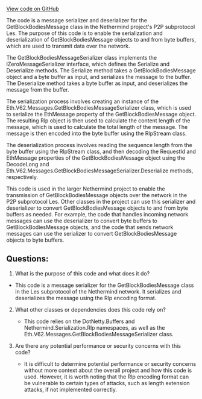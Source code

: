 [View code on GitHub](https://github.com/nethermindeth/nethermind/Nethermind.Network/P2P/Subprotocols/Les/Messages/GetBlockBodiesMessageSerializer.cs)

The code is a message serializer and deserializer for the GetBlockBodiesMessage class in the Nethermind project's P2P subprotocol Les. The purpose of this code is to enable the serialization and deserialization of GetBlockBodiesMessage objects to and from byte buffers, which are used to transmit data over the network.

The GetBlockBodiesMessageSerializer class implements the IZeroMessageSerializer interface, which defines the Serialize and Deserialize methods. The Serialize method takes a GetBlockBodiesMessage object and a byte buffer as input, and serializes the message to the buffer. The Deserialize method takes a byte buffer as input, and deserializes the message from the buffer.

The serialization process involves creating an instance of the Eth.V62.Messages.GetBlockBodiesMessageSerializer class, which is used to serialize the EthMessage property of the GetBlockBodiesMessage object. The resulting Rlp object is then used to calculate the content length of the message, which is used to calculate the total length of the message. The message is then encoded into the byte buffer using the RlpStream class.

The deserialization process involves reading the sequence length from the byte buffer using the RlpStream class, and then decoding the RequestId and EthMessage properties of the GetBlockBodiesMessage object using the DecodeLong and Eth.V62.Messages.GetBlockBodiesMessageSerializer.Deserialize methods, respectively.

This code is used in the larger Nethermind project to enable the transmission of GetBlockBodiesMessage objects over the network in the P2P subprotocol Les. Other classes in the project can use this serializer and deserializer to convert GetBlockBodiesMessage objects to and from byte buffers as needed. For example, the code that handles incoming network messages can use the deserializer to convert byte buffers to GetBlockBodiesMessage objects, and the code that sends network messages can use the serializer to convert GetBlockBodiesMessage objects to byte buffers.
## Questions: 
 1. What is the purpose of this code and what does it do?
   - This code is a message serializer for the GetBlockBodiesMessage class in the Les subprotocol of the Nethermind network. It serializes and deserializes the message using the Rlp encoding format.

2. What other classes or dependencies does this code rely on?
   - This code relies on the DotNetty.Buffers and Nethermind.Serialization.Rlp namespaces, as well as the Eth.V62.Messages.GetBlockBodiesMessageSerializer class.

3. Are there any potential performance or security concerns with this code?
   - It is difficult to determine potential performance or security concerns without more context about the overall project and how this code is used. However, it is worth noting that the Rlp encoding format can be vulnerable to certain types of attacks, such as length extension attacks, if not implemented correctly.